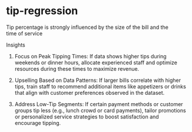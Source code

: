 # tip-regression
Tip percentage is strongly influenced by the size of the bill and the time of service

Insights
1. Focus on Peak Tipping Times: If data shows higher tips during weekends or dinner hours, allocate experienced staff and optimize resources during these times to maximize revenue.

2. Upselling Based on Data Patterns: If larger bills correlate with higher tips, train staff to recommend additional items like appetizers or drinks that align with customer preferences observed in the dataset.

3. Address Low-Tip Segments: If certain payment methods or customer groups tip less (e.g., lunch crowd or card payments), tailor promotions or personalized service strategies to boost satisfaction and encourage tipping.
